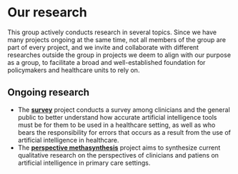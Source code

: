 # Our research

This group actively conducts research in several topics. Since we have many projects
ongoing at the same time, not all members of the group are part of every project,
and we invite and collaborate with different researches outside the group in projects
we deem to align with our purpose as a group, to facilitate a broad and well-established
foundation for policymakers and healthcare units to rely on.

## Ongoing research

- The [**survey**](Survey) project conducts a survey among clinicians and the general public
  to better understand how accurate artificial intelligence tools must be for them to be
  used in a healthcare setting, as well as who bears the responsibility for errors that
  occurs as a result from the use of artificial intelligence in healthcare.
- The [**perspective methasynthesis**](Perspective%20metasynthesis) project aims to synthesize
  current qualitative research on the perspectives of clinicians and patiens on artificial
  intelligence in primary care settings.
